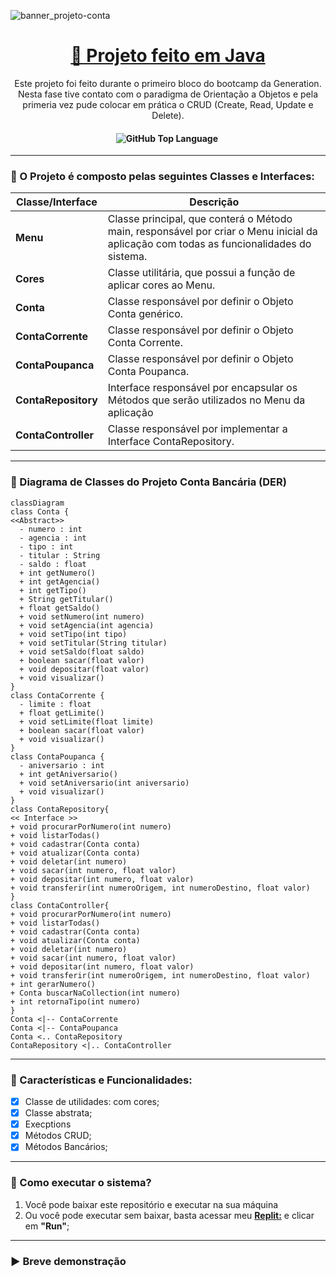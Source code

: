 
![banner_projeto-conta](https://github.com/JayCesar/ContaBancaria/assets/44206400/d1041047-36be-42d0-8d3e-cf886b243b91)

<h1 align="center">
    <a href="[https://www.java.com/pt-BR/]/">🔗 Projeto feito em Java </a>
</h1>

<p align="center">
Este projeto foi feito durante o primeiro bloco do bootcamp da Generation. Nesta fase tive contato com o paradigma de Orientação a Objetos e pela primeria vez pude colocar em prática o CRUD (Create, Read, Update e Delete).  
</p>

<h4 align="center"> 
	<img alt="GitHub Top Language" src="https://img.shields.io/github/languages/top/JayCesar/ContaBancaria" />
  <img alt="" src="https://img.shields.io/github/repo-size/JayCesar/ContaBancaria" />
</h4>

***

### 📌 O Projeto é composto pelas seguintes Classes e Interfaces:

| Classe/Interface    | Descrição                                                    |
| ------------------- | ------------------------------------------------------------ |
| **Menu**            | Classe principal, que conterá o Método main, responsável por criar o Menu inicial da aplicação com todas as funcionalidades do sistema. |
| **Cores**           | Classe utilitária, que possui a função de aplicar cores ao Menu. |
| **Conta**           | Classe responsável por definir o Objeto Conta genérico.      |
| **ContaCorrente**   | Classe responsável por definir o Objeto Conta Corrente.      |
| **ContaPoupanca**   | Classe responsável por definir o Objeto Conta Poupanca.      |
| **ContaRepository** | Interface responsável por encapsular os Métodos que serão utilizados no Menu da aplicação |
| **ContaController** | Classe responsável por implementar a Interface ContaRepository. |

***

### 📝 Diagrama de Classes do Projeto Conta Bancária (DER) 
```mermaid
classDiagram
class Conta {
<<Abstract>>
  - numero : int
  - agencia : int
  - tipo : int
  - titular : String
  - saldo : float
  + int getNumero()
  + int getAgencia()
  + int getTipo()
  + String getTitular()
  + float getSaldo()
  + void setNumero(int numero)
  + void setAgencia(int agencia)
  + void setTipo(int tipo)
  + void setTitular(String titular)
  + void setSaldo(float saldo)
  + boolean sacar(float valor)
  + void depositar(float valor)
  + void visualizar()
}
class ContaCorrente {
  - limite : float
  + float getLimite()
  + void setLimite(float limite)
  + boolean sacar(float valor)
  + void visualizar()
}
class ContaPoupanca {
  - aniversario : int
  + int getAniversario()
  + void setAniversario(int aniversario)
  + void visualizar()
}
class ContaRepository{
<< Interface >>
+ void procurarPorNumero(int numero)
+ void listarTodas()
+ void cadastrar(Conta conta)
+ void atualizar(Conta conta)
+ void deletar(int numero)
+ void sacar(int numero, float valor)
+ void depositar(int numero, float valor)
+ void transferir(int numeroOrigem, int numeroDestino, float valor)
}
class ContaController{
+ void procurarPorNumero(int numero)
+ void listarTodas()
+ void cadastrar(Conta conta)
+ void atualizar(Conta conta)
+ void deletar(int numero)
+ void sacar(int numero, float valor)
+ void depositar(int numero, float valor)
+ void transferir(int numeroOrigem, int numeroDestino, float valor)
+ int gerarNumero()
+ Conta buscarNaCollection(int numero)
+ int retornaTipo(int numero)
}
Conta <|-- ContaCorrente
Conta <|-- ContaPoupanca
Conta <.. ContaRepository
ContaRepository <|.. ContaController
```

***

### 🔨 Características e Funcionalidades:
- [x] Classe de utilidades: com cores;
- [x] Classe abstrata;
- [x] Execptions
- [x] Métodos CRUD;
- [x] Métodos Bancários;

***

### 🎯 Como executar o sistema?
1) Você pode baixar este repositório e executar na sua máquina
2) Ou você pode executar sem baixar, basta acessar meu [**Replit:**](https://replit.com/@JayCesar/ContaBancaria?v=1) e clicar em **"Run"**;

***

### ▶️ Breve demonstração
